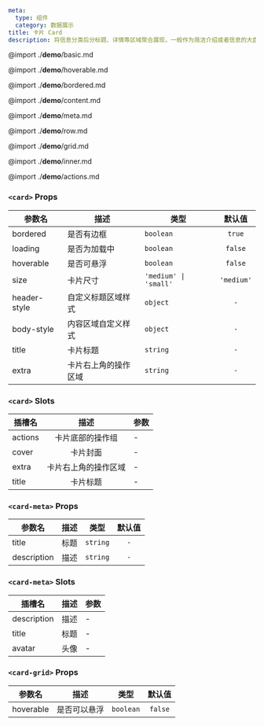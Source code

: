 ```yaml
meta:
  type: 组件
  category: 数据展示
title: 卡片 Card
description: 将信息分类后分标题、详情等区域聚合展现，一般作为简洁介绍或者信息的大盘和入口。
```

@import ./__demo__/basic.md

@import ./__demo__/hoverable.md

@import ./__demo__/bordered.md

@import ./__demo__/content.md

@import ./__demo__/meta.md

@import ./__demo__/row.md

@import ./__demo__/grid.md

@import ./__demo__/inner.md

@import ./__demo__/actions.md


### `<card>` Props

|参数名|描述|类型|默认值|
|---|---|---|:---:|
|bordered|是否有边框|`boolean`|`true`|
|loading|是否为加载中|`boolean`|`false`|
|hoverable|是否可悬浮|`boolean`|`false`|
|size|卡片尺寸|`'medium' \| 'small'`|`'medium'`|
|header-style|自定义标题区域样式|`object`|`-`|
|body-style|内容区域自定义样式|`object`|`-`|
|title|卡片标题|`string`|`-`|
|extra|卡片右上角的操作区域|`string`|`-`|
### `<card>` Slots

|插槽名|描述|参数|
|---|:---:|---|
|actions|卡片底部的操作组|-|
|cover|卡片封面|-|
|extra|卡片右上角的操作区域|-|
|title|卡片标题|-|




### `<card-meta>` Props

|参数名|描述|类型|默认值|
|---|---|---|:---:|
|title|标题|`string`|`-`|
|description|描述|`string`|`-`|
### `<card-meta>` Slots

|插槽名|描述|参数|
|---|:---:|---|
|description|描述|-|
|title|标题|-|
|avatar|头像|-|




### `<card-grid>` Props

|参数名|描述|类型|默认值|
|---|---|---|:---:|
|hoverable|是否可以悬浮|`boolean`|`false`|


